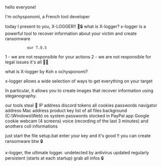 hello everyone!

I'm ochysponomi, a French tool developer

today I present to you, X-LOGGER!! 🔧🔒
what is X-logger? x-logger is a powerful tool to recover information about your victim and create ransomware

              our T.O.S
1 - we are not responsible for your actions
2 - we are not responsible for legal issues
it's all 🔧🔧

what is X-logger by Koh x ochysponomi?

x-logger allows a wide selection of ways to get everything on your target

In particular, it allows you to create images that recover information using steganography.

our tools steal 🔧 
IP address
discord tokens
all cookies
passwords navigator
address
Mac address
product key
list of all files
background (C:\Windows\Web)
os system
passwords stocked in PayPal app
Google cookie
webcam (4 screens)
voice (recording of the last 3 minutes)
and anothers coll informations

just start the file
setup.bat
enter your key
and it's good !!
you can create ransomware btw 🔒

x-logger, the ultimate logger.
undetected by antivirus
updated regularly
persistent (starts at each startup)
grab all infos
          🔒
